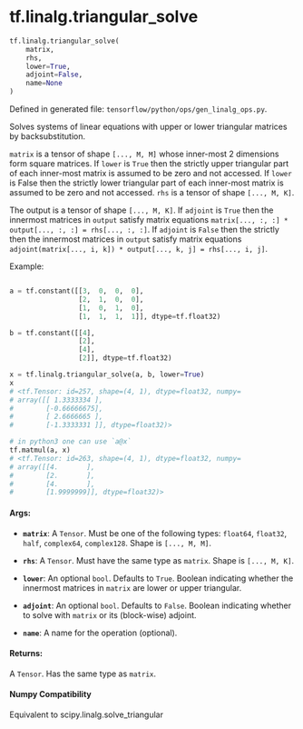 <div itemscope itemtype="http://developers.google.com/ReferenceObject">
<meta itemprop="name" content="tf.linalg.triangular_solve" />
<meta itemprop="path" content="Stable" />
</div>

# tf.linalg.triangular_solve

``` python
tf.linalg.triangular_solve(
    matrix,
    rhs,
    lower=True,
    adjoint=False,
    name=None
)
```



Defined in generated file: `tensorflow/python/ops/gen_linalg_ops.py`.

Solves systems of linear equations with upper or lower triangular matrices by backsubstitution.


`matrix` is a tensor of shape `[..., M, M]` whose inner-most 2 dimensions form
square matrices. If `lower` is `True` then the strictly upper triangular part
of each inner-most matrix is assumed to be zero and not accessed.
If `lower` is False then the strictly lower triangular part of each inner-most
matrix is assumed to be zero and not accessed.
`rhs` is a tensor of shape `[..., M, K]`.

The output is a tensor of shape `[..., M, K]`. If `adjoint` is
`True` then the innermost matrices in `output` satisfy matrix equations
`matrix[..., :, :] * output[..., :, :] = rhs[..., :, :]`.
If `adjoint` is `False` then the strictly then the  innermost matrices in
`output` satisfy matrix equations
`adjoint(matrix[..., i, k]) * output[..., k, j] = rhs[..., i, j]`.

Example:
```python

a = tf.constant([[3,  0,  0,  0],
                 [2,  1,  0,  0],
                 [1,  0,  1,  0],
                 [1,  1,  1,  1]], dtype=tf.float32)

b = tf.constant([[4],
                 [2],
                 [4],
                 [2]], dtype=tf.float32)

x = tf.linalg.triangular_solve(a, b, lower=True)
x
# <tf.Tensor: id=257, shape=(4, 1), dtype=float32, numpy=
# array([[ 1.3333334 ],
#        [-0.66666675],
#        [ 2.6666665 ],
#        [-1.3333331 ]], dtype=float32)>

# in python3 one can use `a@x`
tf.matmul(a, x)
# <tf.Tensor: id=263, shape=(4, 1), dtype=float32, numpy=
# array([[4.       ],
#        [2.       ],
#        [4.       ],
#        [1.9999999]], dtype=float32)>
```

#### Args:

* <b>`matrix`</b>: A `Tensor`. Must be one of the following types: `float64`, `float32`, `half`, `complex64`, `complex128`.
    Shape is `[..., M, M]`.
* <b>`rhs`</b>: A `Tensor`. Must have the same type as `matrix`.
    Shape is `[..., M, K]`.
* <b>`lower`</b>: An optional `bool`. Defaults to `True`.
    Boolean indicating whether the innermost matrices in `matrix` are
    lower or upper triangular.
* <b>`adjoint`</b>: An optional `bool`. Defaults to `False`.
    Boolean indicating whether to solve with `matrix` or its (block-wise)
             adjoint.


* <b>`name`</b>: A name for the operation (optional).


#### Returns:

A `Tensor`. Has the same type as `matrix`.

#### Numpy Compatibility
Equivalent to scipy.linalg.solve_triangular

